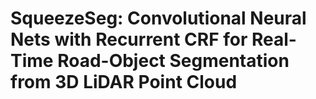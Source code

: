 # SqueezeSeg: Convolutional Neural Nets with Recurrent CRF for Real-Time Road-Object Segmentation from 3D LiDAR Point Cloud
